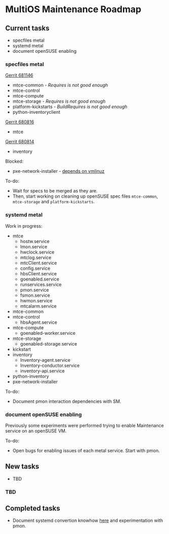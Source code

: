 # MultiOS Maintenance Roadmap

## Current tasks
* specfiles metal
* systemd metal
* document openSUSE enabling

### specfiles metal

[Gerrit 681146](https://review.opendev.org/#/c/681146/)
* mtce-common - _Requires is not good enough_
* mtce-control
* mtce-compute
* mtce-storage - _Requires is not good enough_
* platform-kickstarts - _BuildRequires is not good enough_
* python-inventoryclient 

[Gerrit 680816](https://review.opendev.org/#/c/680816/)
* mtce

[Gerrit 680814](https://review.opendev.org/#/c/680814/)
* inventory

Blocked:
* pxe-network-installer - [depends on
  vmlinuz](https://opendev.org/starlingx/metal/src/branch/master/installer/pxe-network-installer/centos/pxe-network-installer.spec#L12)

To-do:
* Wait for specs to be merged as they are.
* Then, start working on cleaning up openSUSE spec files `mtce-common`, `mtce-storage` and `platform-kickstarts`.

### systemd metal
Work in progress:
* mtce
    * hostw.service
    * lmon.service
    * hwclock.service
    * mtclog.service
    * mtcClient.service
    * config.service
    * hbsClient.service
    * goenabled.service
    * runservices.service
    * pmon.service
    * fsmon.service
    * hwmon.service
    * mtcalarm.service
* mtce-common
* mtce-control
    * hbsAgent.service
* mtce-compute
    * goenabled-worker.service
* mtce-storage
    * goenabled-storage.service
* kickstart
* inventory
    * Inventory-agent.service
    * Inventory-conductor.service
    * inventory-api.service
* python-inventory
* pxe-network-installer

To-do:
* Document pmon interaction dependencies with SM.

### document openSUSE enabling
Previously some experiments were performed trying to enable Maintenance service on an openSUSE VM.

To-do:
* Open bugs for enabling issues of each metal service. Start with pmon.

## New tasks
* TBD

### TBD

## Completed tasks
* Document systemd convertion knowhow [here](https://github.com/marcelarosalesj/learning-starlingx/blob/master/systemd.md) and experimentation with pmon.
